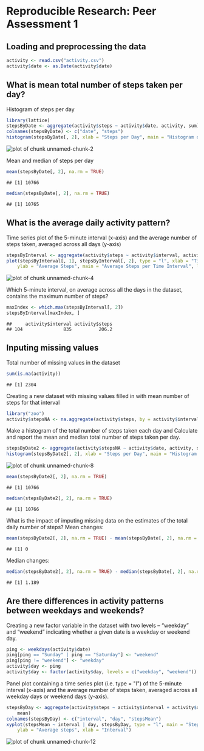 # Reproducible Research: Peer Assessment 1


## Loading and preprocessing the data

```r
activity <- read.csv("activity.csv")
activity$date <- as.Date(activity$date)
```



## What is mean total number of steps taken per day?
Histogram of steps per day

```r
library(lattice)
stepsByDate <- aggregate(activity$steps ~ activity$date, activity, sum)
colnames(stepsByDate) <- c("date", "steps")
histogram(stepsByDate[, 2], xlab = "Steps per Day", main = "Histogram of Steps Per Day")
```

![plot of chunk unnamed-chunk-2](figure/unnamed-chunk-2.png) 

Mean and median of steps per day

```r
mean(stepsByDate[, 2], na.rm = TRUE)
```

```
## [1] 10766
```

```r
median(stepsByDate[, 2], na.rm = TRUE)
```

```
## [1] 10765
```

## What is the average daily activity pattern?
Time series plot of the 5-minute interval (x-axis) and the average number of steps taken, averaged across all days (y-axis)

```r
stepsByInterval <- aggregate(activity$steps ~ activity$interval, activity, mean)
plot(stepsByInterval[, 1], stepsByInterval[, 2], type = "l", xlab = "Time Interval", 
    ylab = "Average Steps", main = "Average Steps per Time Interval", lwd = 1)
```

![plot of chunk unnamed-chunk-4](figure/unnamed-chunk-4.png) 

Which 5-minute interval, on average across all the days in the dataset, contains the maximum number of steps?

```r
maxIndex <- which.max(stepsByInterval[, 2])
stepsByInterval[maxIndex, ]
```

```
##     activity$interval activity$steps
## 104               835          206.2
```

## Inputing missing values
Total number of missing values in the dataset

```r
sum(is.na(activity))
```

```
## [1] 2304
```

Creating a new dataset with missing values filled in with mean number of steps for that interval

```r
library("zoo")
activity$stepsNA <- na.aggregate(activity$steps, by = activity$interval, FUN = mean)
```


Make a histogram of the total number of steps taken each day and Calculate and report the mean and median total number of steps taken per day.

```r
stepsByDate2 <- aggregate(activity$stepsNA ~ activity$date, activity, sum)
histogram(stepsByDate2[, 2], xlab = "Steps per Day", main = "Histogram of Steps Per Day")
```

![plot of chunk unnamed-chunk-8](figure/unnamed-chunk-8.png) 

```r
mean(stepsByDate2[, 2], na.rm = TRUE)
```

```
## [1] 10766
```

```r
median(stepsByDate2[, 2], na.rm = TRUE)
```

```
## [1] 10766
```

What is the impact of imputing missing data on the estimates of the total daily number of steps?
Mean changes:

```r
mean(stepsByDate2[, 2], na.rm = TRUE) - mean(stepsByDate[, 2], na.rm = TRUE)
```

```
## [1] 0
```

Median changes:

```r
median(stepsByDate2[, 2], na.rm = TRUE) - median(stepsByDate[, 2], na.rm = TRUE)
```

```
## [1] 1.189
```

## Are there differences in activity patterns between weekdays and weekends?
Creating a new factor variable in the dataset with two levels – “weekday” and “weekend” indicating whether a given date is a weekday or weekend day.

```r
ping <- weekdays(activity$date)
ping[ping == "Sunday" | ping == "Saturday"] <- "weekend"
ping[ping != "weekend"] <- "weekday"
activity$day <- ping
activity$day <- factor(activity$day, levels = c("weekday", "weekend"))
```


Panel plot containing a time series plot (i.e. type = "l") of the 5-minute interval (x-axis) and the average number of steps taken, averaged across all weekday days or weekend days (y-axis). 

```r
stepsByDay <- aggregate(activity$steps ~ activity$interval + activity$day, activity, 
    mean)
colnames(stepsByDay) <- c("interval", "day", "stepsMean")
xyplot(stepsMean ~ interval | day, stepsByDay, type = "l", main = "Steps per time interval by day type", 
    ylab = "Average steps", xlab = "Interval")
```

![plot of chunk unnamed-chunk-12](figure/unnamed-chunk-12.png) 

